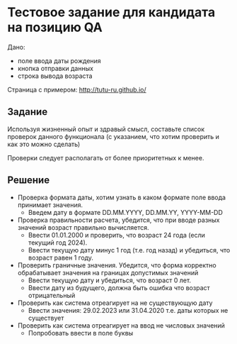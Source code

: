 # Тестовое задание для кандидата на позицию QA

Дано:
- поле ввода даты рождения
- кнопка отправки данных
- строка вывода возраста


Страница с примером:
http://tutu-ru.github.io/

## Задание
Используя жизненный опыт и здравый смысл, составьте список проверок данного функционала
(с указанием, что хотим проверить и как это можно сделать)

Проверки следует располагать от более приоритетных к менее.


## Решение
- Проверка формата даты, хотим узнать в каком формате поле ввода принимает значения.
    - Введем дату в формате DD.MM.YYYY, DD.MM.YY, YYYY-MM-DD
- Проверка правильности расчета, убедится, что при вводе разных значений возраст правильно вычисляется.
    - Ввести 01.01.2000 и проверить, что возраст 24 года (если текущий год 2024).
    - Ввести текущую дату минус 1 год (т.е. год назад) и убедиться, что возраст равен 1 году.
-	Проверить граничные значения. Убедится, что форма корректно обрабатывает значения на границах допустимых значений
    - Ввести текущую дату и убедиться, что возраст 0 лет.
    - Ввести дату из будущего, должна быть ошибка что возраст отрицательный
-	Проверить как система отреагирует на не существующую дату
    - Ввести значения: 29.02.2023 или 31.04.2020 т.е. даты которых не существует
-	Проверить как система отреагирует на ввод не числовых значений
    - Попробовать ввести в поле буквы
